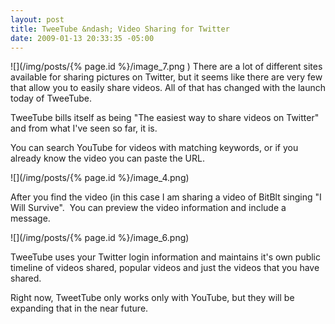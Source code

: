 ```yaml
---
layout: post
title: TweeTube &ndash; Video Sharing for Twitter
date: 2009-01-13 20:33:35 -05:00
---
```


![](/img/posts/{% page.id %}/image_7.png ) There are a lot of different sites available for sharing pictures on Twitter, but it seems like there are very few that allow you to easily share videos. All of that has changed with the launch today of TweeTube.

TweeTube bills itself as being "The easiest way to share videos on Twitter" and from what I've seen so far, it is.

You can search YouTube for videos with matching keywords, or if you already know the video you can paste the URL.

![](/img/posts/{% page.id %}/image_4.png) 

After you find the video (in this case I am sharing a video of BitBlt singing "I Will Survive".  You can preview the video information and include a message.

![](/img/posts/{% page.id %}/image_6.png) 

TweeTube uses your Twitter login information and maintains it's own public timeline of videos shared, popular videos and just the videos that you have shared.

Right now, TweetTube only works only with YouTube, but they will be expanding that in the near future.
